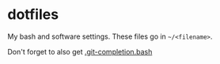 dotfiles
========

My bash and software settings. These files go in `~/<filename>`.

Don't forget to also get [.git-completion.bash](https://github.com/git/git/blob/master/contrib/completion/git-completion.bash)
